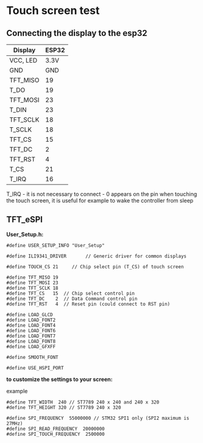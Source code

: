 # Touch screen test

## Connecting the display to the esp32

| Display       | ESP32 |
|---------------|-------|
| VCC, LED      | 3.3V  |
| GND           | GND   |
| TFT_MISO      | 19    |
| T_DO          | 19    |
| TFT_MOSI      | 23    |
| T_DIN         | 23    |
| TFT_SCLK      | 18    |
| T_SCLK        | 18    |
| TFT_CS        | 15    |
| TFT_DC        | 2     |
| TFT_RST       | 4     |
| T_CS          | 21    |
| T_IRQ         | 16    |

T_IRQ - it is not necessary to connect - 0 appears on the pin when touching the touch screen, it is useful for example to wake the controller from sleep

## TFT_eSPI

**User_Setup.h:**

```
#define USER_SETUP_INFO "User_Setup"

#define ILI9341_DRIVER       // Generic driver for common displays

#define TOUCH_CS 21     // Chip select pin (T_CS) of touch screen

#define TFT_MISO 19
#define TFT_MOSI 23
#define TFT_SCLK 18
#define TFT_CS   15  // Chip select control pin
#define TFT_DC    2  // Data Command control pin
#define TFT_RST   4  // Reset pin (could connect to RST pin)

#define LOAD_GLCD
#define LOAD_FONT2
#define LOAD_FONT4
#define LOAD_FONT6
#define LOAD_FONT7
#define LOAD_FONT8
#define LOAD_GFXFF

#define SMOOTH_FONT

#define USE_HSPI_PORT
```

**to customize the settings to your screen:**

example
```
#define TFT_WIDTH  240 // ST7789 240 x 240 and 240 x 320
#define TFT_HEIGHT 320 // ST7789 240 x 320

#define SPI_FREQUENCY  55000000 // STM32 SPI1 only (SPI2 maximum is 27MHz)
#define SPI_READ_FREQUENCY  20000000
#define SPI_TOUCH_FREQUENCY  2500000
```